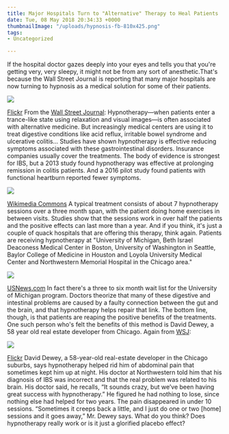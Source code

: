 ```yaml
---
title: Major Hospitals Turn to "Alternative" Therapy to Heal Patients
date: Tue, 08 May 2018 20:34:33 +0000
thumbnailImage: "/uploads/hypnosis-fb-810x425.png"
tags:
- Uncategorized

---
```

If the hospital doctor gazes deeply into your eyes and tells you that you're getting very, very sleepy, it might not be from any sort of anesthetic.That's because the Wall Street Journal is reporting that many major hospitals are now turning to hypnosis as a medical solution for some of their patients. 

![](http://newsattorneys.staging.wpengine.com/wp-content/uploads/2018/05/hypnosis1-1024x683.jpg) 

[Flickr](https://www.flickr.com/photos/128502356@N07/15919149982) From the [Wall Street Journal](https://www.wsj.com/articles/a-surprise-medical-solution-hypnosis-1525698883): Hypnotherapy—when patients enter a trance-like state using relaxation and visual images—is often associated with alternative medicine. But increasingly medical centers are using it to treat digestive conditions like acid reflux, irritable bowel syndrome and ulcerative colitis... Studies have shown hypnotherapy is effective reducing symptoms associated with these gastrointestinal disorders. Insurance companies usually cover the treatments. The body of evidence is strongest for IBS, but a 2013 study found hypnotherapy was effective at prolonging remission in colitis patients. And a 2016 pilot study found patients with functional heartburn reported fewer symptoms. 

![](http://newsattorneys.staging.wpengine.com/wp-content/uploads/2018/05/doctor-patient-wiki-commons.jpg) 

[Wikimedia Commons](https://commons.wikimedia.org/wiki/File:A_doctor_talking_with_a_patient.jpg) A typical treatment consists of about 7 hypnotherapy sessions over a three month span, with the patient doing home exercises in between visits. Studies show that the sessions work in over half the patients and the positive effects can last more than a year. And if you think, it's just a couple of quack hospitals that are offering this therapy, think again. Patients are receiving hypnotherapy at "University of Michigan, Beth Israel Deaconess Medical Center in Boston, University of Washington in Seattle, Baylor College of Medicine in Houston and Loyola University Medical Center and Northwestern Memorial Hospital in the Chicago area." 

![](http://newsattorneys.staging.wpengine.com/wp-content/uploads/2018/05/loyola-medical-center.jpg) 

[USNews.com](https://health.usnews.com/best-hospitals/area/il/loyola-university-medical-center-6430841) In fact there's a three to six month wait list for the University of Michigan program. Doctors theorize that many of these digestive and intestinal problems are caused by a faulty connection between the gut and the brain, and that hypnotherapy helps repair that link. The bottom line, though, is that patients are reaping the positive benefits of the treatments. One such person who's felt the benefits of this method is David Dewey, a 58 year old real estate developer from Chicago. Again from [WSJ](https://www.wsj.com/articles/a-surprise-medical-solution-hypnosis-1525698883): 

![](http://newsattorneys.staging.wpengine.com/wp-content/uploads/2018/05/doctor-patient-flickr-1024x681.jpg) 

[Flickr](https://www.flickr.com/photos/myfuturedotcom/6052491503) David Dewey, a 58-year-old real-estate developer in the Chicago suburbs, says hypnotherapy helped rid him of abdominal pain that sometimes kept him up at night. His doctor at Northwestern told him that his diagnosis of IBS was incorrect and that the real problem was related to his brain. His doctor said, he recalls, “It sounds crazy, but we’ve been having great success with hypnotherapy.” He figured he had nothing to lose, since nothing else had helped for two years. The pain disappeared in under 10 sessions. “Sometimes it creeps back a little, and I just do one or two \[home\] sessions and it goes away,” Mr. Dewey says. What do you think? Does hypnotherapy really work or is it just a glorified placebo effect?